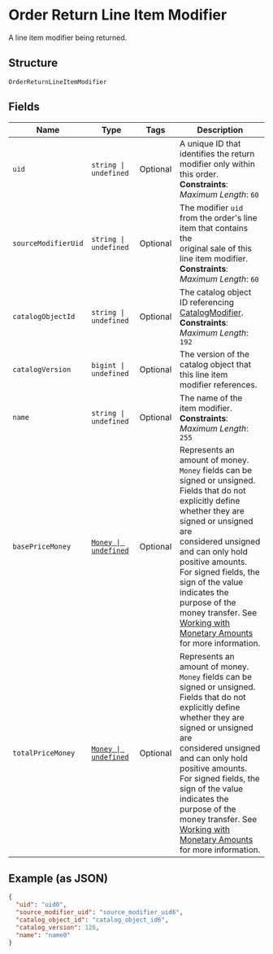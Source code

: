 
# Order Return Line Item Modifier

A line item modifier being returned.

## Structure

`OrderReturnLineItemModifier`

## Fields

| Name | Type | Tags | Description |
|  --- | --- | --- | --- |
| `uid` | `string \| undefined` | Optional | A unique ID that identifies the return modifier only within this order.<br>**Constraints**: *Maximum Length*: `60` |
| `sourceModifierUid` | `string \| undefined` | Optional | The modifier `uid` from the order's line item that contains the<br>original sale of this line item modifier.<br>**Constraints**: *Maximum Length*: `60` |
| `catalogObjectId` | `string \| undefined` | Optional | The catalog object ID referencing [CatalogModifier](../../doc/models/catalog-modifier.md).<br>**Constraints**: *Maximum Length*: `192` |
| `catalogVersion` | `bigint \| undefined` | Optional | The version of the catalog object that this line item modifier references. |
| `name` | `string \| undefined` | Optional | The name of the item modifier.<br>**Constraints**: *Maximum Length*: `255` |
| `basePriceMoney` | [`Money \| undefined`](../../doc/models/money.md) | Optional | Represents an amount of money. `Money` fields can be signed or unsigned.<br>Fields that do not explicitly define whether they are signed or unsigned are<br>considered unsigned and can only hold positive amounts. For signed fields, the<br>sign of the value indicates the purpose of the money transfer. See<br>[Working with Monetary Amounts](https://developer.squareup.com/docs/build-basics/working-with-monetary-amounts)<br>for more information. |
| `totalPriceMoney` | [`Money \| undefined`](../../doc/models/money.md) | Optional | Represents an amount of money. `Money` fields can be signed or unsigned.<br>Fields that do not explicitly define whether they are signed or unsigned are<br>considered unsigned and can only hold positive amounts. For signed fields, the<br>sign of the value indicates the purpose of the money transfer. See<br>[Working with Monetary Amounts](https://developer.squareup.com/docs/build-basics/working-with-monetary-amounts)<br>for more information. |

## Example (as JSON)

```json
{
  "uid": "uid0",
  "source_modifier_uid": "source_modifier_uid6",
  "catalog_object_id": "catalog_object_id6",
  "catalog_version": 126,
  "name": "name0"
}
```

